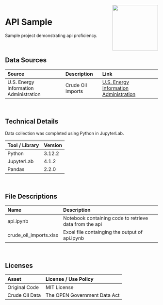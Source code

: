 <img align="right" height="150" src="https://user-images.githubusercontent.com/107127279/233161463-b4e5627d-1258-4050-80d2-d83a2abd50e7.png">

# API Sample
Sample project demonstrating api proficiency.

</br> 

## Data Sources

| Source                                     | Description            | Link                                                                                          |
| :----------------------------------------- | :--------------------- | :-------------------------------------------------------------------------------------------- |
|  U.S. Energy Information Administration    | Crude Oil Imports      | [U.S. Energy Information Administration](https://www.eia.gov/opendata/documentation.php)      |

</br> 

## Technical Details
Data collection was completed using Python in JupyterLab. <br/>


| Tool / Library    | Version |
| :---------------  | :------ |
| Python            | 3.12.2  |
| JupyterLab        | 4.1.2   |
| Pandas            | 2.2.0   |

</br> 

## File Descriptions

| Name                                       | Description                                                                    |
| :----------------------------------------- | :----------------------------------------------------------------------------- |
| api.ipynb                                  | Notebook containing code to retrieve data from the api                         |
| crude_oil_imports.xlsx                     | Excel file containging the output of api.ipynb                                 |


</br>

## Licenses

| Asset                                    | License / Use Policy                 |
| :--------------------------------------- | :----------------------------------- |
| Original Code                            | MIT License                          |
| Crude Oil Data                           | The OPEN Government Data Act         |

